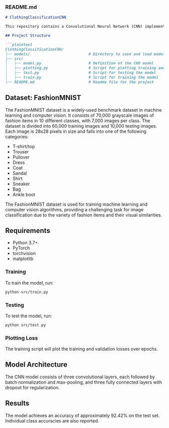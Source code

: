 ### README.md

```markdown
# ClothingClassificationCNN

This repository contains a Convolutional Neural Network (CNN) implementation for classifying images in the FashionMNIST dataset using PyTorch. It has an accuracy of 92.42%. The project includes data augmentation, batch normalization, and dropout for improved performance and generalization. It provides scripts for training, testing, and visualizing the model's performance.

## Project Structure

```plaintext
ClothingClassificationCNN/
├── models/                          # Directory to save and load models
├── src/
│   ├── model.py                     # Definition of the CNN model
│   ├── plotting.py                  # Script for plotting training and validation losses
│   ├── test.py                      # Script for testing the model
│   ├── train.py                     # Script for training the model
├── README.md                        # Readme file for the project
```

## Dataset: FashionMNIST

The FashionMNIST dataset is a widely-used benchmark dataset in machine learning and computer vision. It consists of 70,000 grayscale images of fashion items in 10 different classes, with 7,000 images per class. The dataset is divided into 60,000 training images and 10,000 testing images. Each image is 28x28 pixels in size and falls into one of the following categories:

- T-shirt/top
- Trouser
- Pullover
- Dress
- Coat
- Sandal
- Shirt
- Sneaker
- Bag
- Ankle boot

The FashionMNIST dataset is used for training machine learning and computer vision algorithms, providing a challenging task for image classification due to the variety of fashion items and their visual similarities.

## Requirements

- Python 3.7+
- PyTorch
- torchvision
- matplotlib


### Training

To train the model, run:
```sh
python src/train.py
```

### Testing

To test the model, run:
```sh
python src/test.py
```

### Plotting Loss

The training script will plot the training and validation losses over epochs.

## Model Architecture

The CNN model consists of three convolutional layers, each followed by batch normalization and max-pooling, and three fully connected layers with dropout for regularization.

## Results

The model achieves an accuracy of approximately 92.42% on the test set. Individual class accuracies are also reported.

